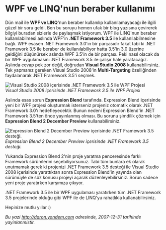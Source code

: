 # WPF ve LINQ'nun beraber kullanımı 

Dün mail ile **WPF ve LINQ**'nun beraber kullanılıp kullanılamayacağı
ile ilgili güzel bir soru geldi. Ben bu soruyu hemen ufak bir blog
yazısına çevirerek bilgiyi buradan sizlerle de paylaşmak istiyorum. WPF
ile LINQ'nun beraber kullanılabilmesi aslında WPF'in **.NET Framework
3.5** ile kullanılabilmesine bağlı. WPF esasen .NET Framework 3.0'ın bir
parçasıdır fakat tabi ki .NET Framework 3.5 ile beraber de
kullanılabiliyor hatta 3.5'in 3.0 üzerine geldiğini düşünürsek aslında
WPF 3.5'in de bir parçası. Peki nasıl olacak da bir WPF uygulamasını
.NET Framework 3.5 ile çalışır hale yaratacağız. Aslında cevap pek zor
değil, doğrudan **Visual Studio 2008** kullanabilirsiniz. Tek yapmanız
gereken Visual Studio 2008'in **Multi-Targeting** özelliğinden
faydalanarak .NET Framework 3.5'i seçmek.

![Visual Studio 2008 içerisinde .NET Framework 3.5 ile WPF
Projesi](../media/WPF_ve_LINQ_nun_beraber_kullanimi/31122007_1.png)\
*Visual Studio 2008 içerisinde .NET Framework 3.5 ile WPF Projesi*

Aslında esas sorun **Expression Blend** tarafında. Expression Blend
içerisinde yeni bir WPF projesi oluşturmak isterseniz projeniz otomatik
olarak .NET Framework 3.0'ı hedefleyecektir. Bunun nedeni Expression
Blend'in .NET Framework 3.5'ten önce yayınlanmış olması. Bu sorunu
şimdilik çözmek için **Expression Blend 2 December Preview**
kullanabilirsiniz.

![Expression Blend 2 December Preview içerisinde .NET Framework 3.5
desteği.](../media/WPF_ve_LINQ_nun_beraber_kullanimi/31122007_2.png)\
*Expression Blend 2 December Preview içerisinde .NET Framework 3.5
desteği.*

Yukarıda Expression Blend 2'nin proje yaratma penceresinde farklı
Framework sürümlerini seçebiliyorsunuz. Tabi tüm bunlara ek olarak
unutmamak gerek ki projenizi .NET Framework 3.5 desteği ile Visual
Studio 2008 içerisinde yarattıktan sonra Expression Blend'in yayında
olan sürümüyle de söz konusu projeyi açarak düzenleyebilirsiniz. Sorun
sadece yeni proje yaratırken karşımıza çıkıyor.

.NET Framework 3.5 ile bir WPF uygulaması yaratırken tüm .NET Framework
3.5 projelerinde olduğu gibi WPF ile de LINQ'yu rahatlıkla
kullanabilirsiniz.

Hepinize mutlu yıllar :)


*Bu yazi http://daron.yondem.com adresinde, 2007-12-31 tarihinde yayinlanmistir.*